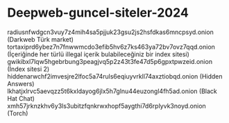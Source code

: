 # Deepweb-guncel-siteler-2024

radiusnfwdgcn3vuy7z4mih4sa5pjjuk23gsu2js2hsfdkas6mncpsyd.onion (Darkweb Türk market)
tortaxiprd6ybez7n7fnwwmcdo3efib5hv6z7ks463ya72bv7ovz7qqd.onion (İçeriğinde her türlü illegal içerik bulabileceğiniz bir index sitesi)
gwikibxl7lqw5hgebrbung3peagjvq5p2z43t3fe47d5p6gpxtpwzeid.onion (İndex sitesi 2)
hiddenarwchf2imvesjre2lfoc5a74ruls6eqiuyvrkll74axztiobqd.onion (Hidden Answers)
lkhatjxlrvc5aevqzz5t6kxldayog6jlx5h7glnu44euzongl4fh5ad.onion  (Black Hat Chat)
xmh57jrknzkhv6y3ls3ubitzfqnkrwxhopf5aygthi7d6rplyvk3noyd.onion (Torch)

